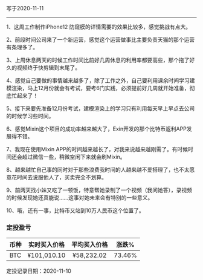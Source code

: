写于2020-11-11

-----
1、这周工作制作iPhone12 防窥膜的详情需要的效果比较多，感觉挑战有点大。

2、前段时间公司来了一个新运营，感觉这个运营做事比主要负责天猫的那个运营有条理多了。

3、上周休息两天的时候工作时间比前好几周休息的利用率都要高些，那个拖了好久的视频终于快剪辑到末尾了。

4、感觉自己要做的事情越来越多了，除了工作之外，自己要利用课余时间学习建模渲染，马上12月份就会有考试，要考6门实践，必须提前好几周就开始准备，彻底忙起来了！

5、接下来要先准备12月份考试，建模渲染上的学习只有利用每天早上早点去公司的时候学习些时间。

6、感觉Mixin这个项目的成功率越来越大了，Exin开发的那个比特币返利APP发展得不错。

7、我现在使用Mixin APP的时间越来越长了，对我来说越来越刚需了。有时候时间还会超过微信一些，稍微空闲下来就会刷Mixin。

8、越来越忙自己事的同时对于那些浪费我时间的人越来越不爱搭理了，也不太愿意花时间去说服他人了，买卖完全不划算。

9、前两天找小妹又吃了一顿饭，特意帮她录制了一个视频（我问她答），录视频的时候发现她还真能说……这事对她未来会有特别的一些意义。

10、哦，还有一事，比特币又站到10万人民币这个位置了。

### 定投盈亏

| 币种 | 实时买入价格 | 平均买入价格 |  涨跌%  |  
| :--: | :----------: | :----------: | :-----: |
| BTC  |  ¥101,010.10  |   ¥58,232.02  | 73.46% |

定投记录日期：2020-11-10
